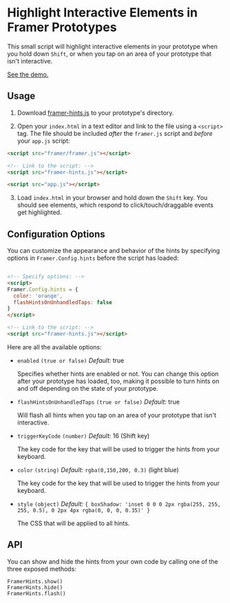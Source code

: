 # Highlight Interactive Elements in Framer Prototypes

This small script will highlight interactive elements in your prototype when you hold down `Shift`, or when you tap on an area of your prototype that isn't interactive.

[See the demo.](http://tisho.co/framer-hints/example/index.html)

## Usage

1. Download [framer-hints.js](http://tisho.co/framer-hints/framer-hints.js) to your prototype's directory.

2. Open your `index.html` in a text editor and link to the file using a `<script>` tag. The file should be included *after* the `framer.js` script and *before* your `app.js` script:

  ```html
  <script src="framer/framer.js"></script>

  <!-- Link to the script: -->
  <script src="framer-hints.js"></script>

  <script src="app.js"></script>

  ```
3. Load `index.html` in your browser and hold down the `Shift` key. You should see elements, which respond to click/touch/draggable events get highlighted.

## Configuration Options

You can customize the appearance and behavior of the hints by specifying options in `Framer.Config.hints` before the script has loaded:

```html

<!-- Specify options: -->
<script>
Framer.Config.hints = {
  color: 'orange',
  flashHintsOnUnhandledTaps: false
}
</script>

<!-- Link to the script: -->
<script src="framer-hints.js"></script>

```

Here are all the available options:

* `enabled` `(true or false)` *Default:* true

  Specifies whether hints are enabled or not. You can change this option after your prototype has loaded, too, making it possible to turn hints on and off depending on the state of your prototype.

* `flashHintsOnUnhandledTaps` `(true or false)` *Default:* true

  Will flash all hints when you tap on an area of your prototype that isn't interactive.

* `triggerKeyCode` `(number)` *Default:* 16 (Shift key)

  The key code for the key that will be used to trigger the hints from your keyboard.

* `color` `(string)` *Default:* `rgba(0,150,200, 0.3)` (light blue)

  The key code for the key that will be used to trigger the hints from your keyboard.

* `style` `(object)` *Default:* `{ boxShadow: 'inset 0 0 0 2px rgba(255, 255, 255, 0.5), 0 2px 4px rgba(0, 0, 0, 0.35)' }`

  The CSS that will be applied to all hints.

## API

You can show and hide the hints from your own code by calling one of the three exposed methods:

```
FramerHints.show()
FramerHints.hide()
FramerHints.flash()

```
